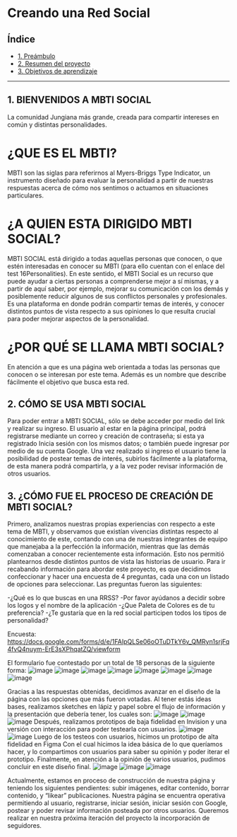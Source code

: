 # Creando una Red Social

## Índice

* [1. Preámbulo](#1-BIENVENIDOS-A-MBTI-SOCIAL)
* [2. Resumen del proyecto](#2-CÓMO-SE-USA-MBTI-SOCIAL)
* [3. Objetivos de aprendizaje](#3-CÓMO-FUE-EL-PROCESO-DE-CREACIÓN-DE-MBTI-SOCIAL)


***

## 1. BIENVENIDOS A MBTI SOCIAL
La comunidad Jungiana más grande, creada para compartir intereses en común y distintas personalidades.

# ¿QUE ES EL MBTI?
MBTI son las siglas para referirnos al Myers-Briggs Type Indicator, un instrumento diseñado para evaluar la personalidad a partir de nuestras respuestas acerca de cómo nos sentimos o actuamos en situaciones particulares.

# ¿A QUIEN ESTA DIRIGIDO MBTI SOCIAL?
MBTI SOCIAL está dirigido a todas aquellas personas que conocen, o que estén interesadas en conocer su MBTI (para ello cuentan con el enlace del test 16Personalities).
En este sentido, el MBTI Social es un recurso que puede ayudar a ciertas personas a comprenderse mejor a sí mismas, y a partir de aquí saber, por ejemplo, mejorar su comunicación con los demás y posiblemente reducir algunos de sus conflictos personales y profesionales. 
Es una plataforma en donde podrán compartir temas de interés, y conocer distintos puntos de vista respecto a sus opiniones lo que resulta crucial para poder mejorar aspectos de la personalidad. 

# ¿POR QUÉ SE LLAMA MBTI SOCIAL? 
En atención a que es una página web orientada a todas las personas que conocen o se interesan por este tema. Además  es un nombre que describe fácilmente el objetivo que busca esta red.

## 2. CÓMO SE USA MBTI SOCIAL
Para poder entrar a MBTI SOCIAL, sólo se debe acceder por medio del link y realizar su ingreso.
El usuario al estar en la página principal, podrá registrarse mediante un correo y creación de contraseña; si esta ya registrado Inicia sesión con los mismos datos; o también puede ingresar por medio de su cuenta Google.
Una vez realizado si ingreso el usuario tiene la posibilidad de postear temas de interés, subirlos fácilmente a la plataforma, de esta manera podrá compartirla, y a la vez poder revisar información de otros usuarios.



## 3. ¿CÓMO FUE EL PROCESO DE CREACIÓN DE MBTI SOCIAL? 
Primero, analizamos nuestras propias experiencias con respecto a este tema de MBTI,  y observamos que existían vivencias distintas respecto al conocimiento de este, contando con una de nuestras integrantes de equipo que manejaba a la perfección la información, mientras que las demás comenzaban a conocer recientemente esta información. Esto nos permitió plantearnos desde distintos puntos de vista las historias de usuario.
Para ir recabando información para abordar este proyecto, es que decidimos confeccionar y hacer una encuesta de 4 preguntas, cada una con un listado de opciones para seleccionar. Las preguntas fueron las siguientes: 

-¿Qué es lo que buscas en una RRSS? 
-Por favor ayúdanos a decidir sobre los logos y el nombre de la aplicación 
-¿Que Paleta de Colores es de tu preferencia? 
-¿Te gustaría que en la red social participen todos los tipos de personalidad? 
 
Encuesta: https://docs.google.com/forms/d/e/1FAIpQLSe06oOTuDTkY6v_QMRyn1srjFq4fvQ4nuym-ErE3sXPhqatZQ/viewform

El formulario fue contestado por un total de 18 personas de la siguiente forma: 
![image](https://user-images.githubusercontent.com/66398028/90695834-38b38300-e249-11ea-9f4e-8b50568d2787.png)
![image](https://user-images.githubusercontent.com/66398028/90696092-af508080-e249-11ea-8912-173a3c18c966.png)
![image](https://user-images.githubusercontent.com/66398028/90696203-d6a74d80-e249-11ea-8627-961b4d74a027.png)
![image](https://user-images.githubusercontent.com/66398028/90696249-eb83e100-e249-11ea-922a-ca18bc10192f.png)
![image](https://user-images.githubusercontent.com/66398028/90696292-fd658400-e249-11ea-98cd-5c3a71d56bbc.png)
![image](https://user-images.githubusercontent.com/66398028/90696330-0fdfbd80-e24a-11ea-8888-25c635d39ee5.png)
![image](https://user-images.githubusercontent.com/66398028/90696362-238b2400-e24a-11ea-9210-2eb523e236e7.png)
![image](https://user-images.githubusercontent.com/66398028/90696426-34d43080-e24a-11ea-8eb8-79e211bc840f.png)


Gracias a las respuestas obtenidas, decidimos avanzar en el diseño de la página con las opciones que más fueron votadas.
Al tener estás ideas bases, realizamos sketches en lápiz y papel sobre el flujo de información y la presentación que debería tener, los cuales son: 
![image](https://user-images.githubusercontent.com/66398028/90696707-c479df00-e24a-11ea-9baf-8dc9f77c7d4b.png)
![image](https://user-images.githubusercontent.com/66398028/90696806-f9863180-e24a-11ea-82c0-fed92391ea8d.png)
![image](https://user-images.githubusercontent.com/66398028/90696858-17ec2d00-e24b-11ea-8ddd-2280213eb762.png)
Después, realizamos prototipos de baja fidelidad en Invision y una versión con interacción para poder testearla con usuarios. 
![image](https://user-images.githubusercontent.com/66398028/90696935-49fd8f00-e24b-11ea-8ddb-ad88942421f3.png)
![image](https://user-images.githubusercontent.com/66398028/90696966-5b469b80-e24b-11ea-9338-2db8b5cc521b.png)
Luego de los testeos con usuarios, hicimos un prototipo de alta fidelidad en Figma 
Con el cual hicimos la idea básica de lo que queríamos hacer, y lo compartimos con usuarios para saber su opinión y poder iterar el prototipo. 
Finalmente, en atención a la opinión de varios usuarios, pudimos concluir en este diseño final.
![image](https://user-images.githubusercontent.com/66398028/90697050-87621c80-e24b-11ea-80f6-8c510c5f2831.png)
![image](https://user-images.githubusercontent.com/66398028/90697101-9f39a080-e24b-11ea-9cae-62a4c48a72cf.png)
![image](https://user-images.githubusercontent.com/66398028/90697138-bd070580-e24b-11ea-82a1-6bb2118d8d67.png)

Actualmente, estamos en proceso de construcción de nuestra página y teniendo los siguientes pendientes: subir imágenes, editar contenido, borrar contenido, y “likear” publicaciones.
Nuestra página se encuentra operativa permitiendo al usuario, registrarse, iniciar sesión, iniciar sesión con Google, postear y poder revisar información posteada por otros usuarios.
Queremos realizar en nuestra próxima iteración del proyecto la incorporación de seguidores.


